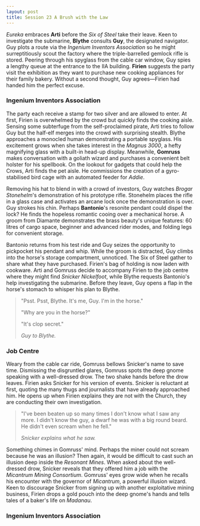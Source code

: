 ```yaml
---
layout: post
title: Session 23 A Brush with the Law
---
```


*Eureka* embraces **Arti** before the *Six of Steel* take their leave. Keen to investigate the submarine, **Blythe** consults **Guy**, the designated navigator. Guy plots a route via the *Ingenium Inventors Association* so he might surreptitiously scout the factory where the triple-barrelled gemlock rifle is stored. Peering through his spyglass from the cable car window, Guy spies a lengthy queue at the entrance to the IIA building. **Firien** suggests the party visit the exhibition as they want to purchase new cooking appliances for their family bakery. Without a second thought, Guy agrees—Firien had handed him the perfect excuse.

### Ingenium Inventors Association

The party each receive a stamp for two silver and are allowed to enter. At first, Firien is overwhelmed by the crowd but quickly finds the cooking aisle. Sensing some subterfuge from the self-proclaimed pirate, Arti tries to follow Guy but the half-elf merges into the crowd with surprising stealth. Blythe approaches a monocled human demonstrating a portable spyglass. His excitement grows when she takes interest in the *Magnus 3000*, a hefty magnifying glass with a built-in head-up display. Meanwhile, **Gomruss** makes conversation with a goliath wizard and purchases a convenient belt holster for his spellbook. On the lookout for gadgets that could help the Crows, Arti finds the pet aisle. He commissions the creation of a gyro-stabilised bird cage with an automated feeder for *Addie*.

Removing his hat to blend in with a crowd of investors, Guy watches *Brogar Stonehelm*'s demonstration of his prototype rifle. Stonehelm places the rifle in a glass case and activates an arcane lock once the demonstration is over. Guy strokes his chin. Perhaps **Bantonio**'s resonite pendant could dispel the lock? He finds the hopeless romantic cooing over a mechanical horse. A groom from Diamante demonstrates the brass beauty's unique features: 60 litres of cargo space, beginner and advanced rider modes, and folding legs for convenient storage.

Bantonio returns from his test ride and Guy seizes the opportunity to pickpocket his pendant and whip. While the groom is distracted, Guy climbs into the horse's storage compartment, unnoticed. The Six of Steel gather to share what they have purchased. Firien's bag of holding is now laden with cookware. Arti and Gomruss decide to accompany Firien to the job centre where they might find *Snicker Nickelfoot*, while Blythe requests Bantonio's help investigating the submarine. Before they leave, Guy opens a flap in the horse's stomach to whisper his plan to Blythe.

> "Psst. Psst, Blythe. It's me, Guy. I'm in the horse."
>
> "Why are you in the horse?"
>
> "It's clop secret."
>
> *Guy to Blythe.*

### Job Centre

Weary from the cable car ride, Gomruss bellows Snicker's name to save time. Dismissing the disgruntled glares, Gomruss spots the deep gnome speaking with a well-dressed drow. The two shake hands before the drow leaves. Firien asks Snicker for his version of events. Snicker is reluctant at first, quoting the many thugs and journalists that have already approached him. He opens up when Firien explains they are not with the Church, they are conducting their own investigation.

> "I've been beaten up so many times I don't know what I saw any more. I didn't know the guy, a dwarf he was with a big round beard. He didn't even scream when he fell."
>
> *Snicker explains what he saw.*

Something chimes in Gomruss' mind. Perhaps the miner could not scream because he was an illusion? Then again, it would be difficult to cast such an illusion deep inside the *Resonant Mines*. When asked about the well-dressed drow, Snicker reveals that they offered him a job with the *Micantrum Mining Consortium*. Gomruss' eyes grow wide when he recalls his encounter with the governor of *Micantrum*, a powerful illusion wizard. Keen to discourage Snicker from signing up with another exploitative mining business, Firien drops a gold pouch into the deep gnome's hands and tells tales of a baker's life on *Madanau*.

### Ingenium Inventors Association
